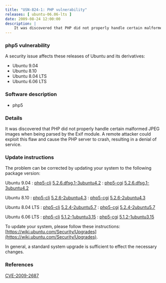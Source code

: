 ```yaml
---
title: "USN-824-1: PHP vulnerability"
releases: [ ubuntu-06.06-lts ]
date: 2009-08-24 12:00:00
description: |
    It was discovered that PHP did not properly handle certain malformed JPEG images when being parsed by the Exif module. A remote attacker could exploit this flaw and cause the PHP server to crash, resulting in a denial of service. 
--- 
```

 
### php5 vulnerability

A security issue affects these releases of Ubuntu and its derivatives:

* Ubuntu 9.04
* Ubuntu 8.10
* Ubuntu 8.04 LTS
* Ubuntu 6.06 LTS

### Software description

* php5 

### Details

It was discovered that PHP did not properly handle certain malformed JPEG images when being parsed by the Exif module. A remote attacker could exploit this flaw and cause the PHP server to crash, resulting in a denial of service. 

### Update instructions

The problem can be corrected by updating your system to the following package version:

Ubuntu 9.04
 : [php5-cli](https://launchpad.net/ubuntu/+source/php5) <span> [5.2.6.dfsg.1-3ubuntu4.2](https://launchpad.net/ubuntu/+source/php5/5.2.6.dfsg.1-3ubuntu4.2) </span> 
 : [php5-cgi](https://launchpad.net/ubuntu/+source/php5) <span> [5.2.6.dfsg.1-3ubuntu4.2](https://launchpad.net/ubuntu/+source/php5/5.2.6.dfsg.1-3ubuntu4.2) </span> 

Ubuntu 8.10
 : [php5-cli](https://launchpad.net/ubuntu/+source/php5) <span> [5.2.6-2ubuntu4.3](https://launchpad.net/ubuntu/+source/php5/5.2.6-2ubuntu4.3) </span> 
 : [php5-cgi](https://launchpad.net/ubuntu/+source/php5) <span> [5.2.6-2ubuntu4.3](https://launchpad.net/ubuntu/+source/php5/5.2.6-2ubuntu4.3) </span> 

Ubuntu 8.04 LTS
 : [php5-cli](https://launchpad.net/ubuntu/+source/php5) <span> [5.2.4-2ubuntu5.7](https://launchpad.net/ubuntu/+source/php5/5.2.4-2ubuntu5.7) </span> 
 : [php5-cgi](https://launchpad.net/ubuntu/+source/php5) <span> [5.2.4-2ubuntu5.7](https://launchpad.net/ubuntu/+source/php5/5.2.4-2ubuntu5.7) </span> 

Ubuntu 6.06 LTS
 : [php5-cli](https://launchpad.net/ubuntu/+source/php5) <span> [5.1.2-1ubuntu3.15](https://launchpad.net/ubuntu/+source/php5/5.1.2-1ubuntu3.15) </span> 
 : [php5-cgi](https://launchpad.net/ubuntu/+source/php5) <span> [5.1.2-1ubuntu3.15](https://launchpad.net/ubuntu/+source/php5/5.1.2-1ubuntu3.15) </span> 

To update your system, please follow these instructions: [https://wiki.ubuntu.com/Security/Upgrades](https://wiki.ubuntu.com/Security/Upgrades).

In general, a standard system upgrade is sufficient to effect the necessary changes. 

### References

 [CVE-2009-2687](http://people.ubuntu.com/~ubuntu-security/cve/CVE-2009-2687)
 
